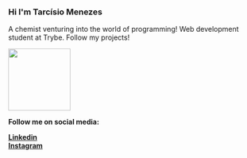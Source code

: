 ### Hi I'm Tarcísio Menezes

A chemist venturing into the world of programming! Web development student at Trybe. Follow my projects! 


<img src="https://media.giphy.com/media/f6hnhHkks8bk4jwjh3/giphy.gif" width="125" height="125" />

<b>Follow me on social media:<b>

[Linkedin](https://www.linkedin.com/in/tarc%C3%ADsio-menezes/)  
[Instagram](https://www.instagram.com/cisao_tarcisio/)   